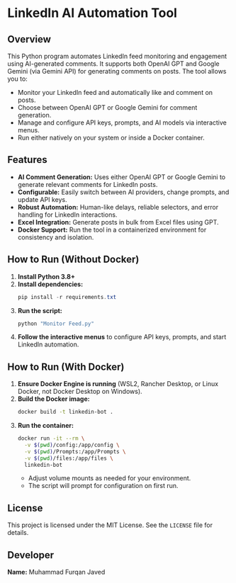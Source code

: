# LinkedIn AI Automation Tool

## Overview
This Python program automates LinkedIn feed monitoring and engagement using AI-generated comments. It supports both OpenAI GPT and Google Gemini (via Gemini API) for generating comments on posts. The tool allows you to:
- Monitor your LinkedIn feed and automatically like and comment on posts.
- Choose between OpenAI GPT or Google Gemini for comment generation.
- Manage and configure API keys, prompts, and AI models via interactive menus.
- Run either natively on your system or inside a Docker container.

## Features
- **AI Comment Generation:** Uses either OpenAI GPT or Google Gemini to generate relevant comments for LinkedIn posts.
- **Configurable:** Easily switch between AI providers, change prompts, and update API keys.
- **Robust Automation:** Human-like delays, reliable selectors, and error handling for LinkedIn interactions.
- **Excel Integration:** Generate posts in bulk from Excel files using GPT.
- **Docker Support:** Run the tool in a containerized environment for consistency and isolation.

## How to Run (Without Docker)
1. **Install Python 3.8+**
2. **Install dependencies:**
   ```powershell
   pip install -r requirements.txt
   ```
3. **Run the script:**
   ```powershell
   python "Monitor Feed.py"
   ```
4. **Follow the interactive menus** to configure API keys, prompts, and start LinkedIn automation.

## How to Run (With Docker)
1. **Ensure Docker Engine is running** (WSL2, Rancher Desktop, or Linux Docker, not Docker Desktop on Windows).
2. **Build the Docker image:**
   ```bash
   docker build -t linkedin-bot .
   ```
3. **Run the container:**
   ```bash
   docker run -it --rm \
     -v $(pwd)/config:/app/config \
     -v $(pwd)/Prompts:/app/Prompts \
     -v $(pwd)/files:/app/files \
     linkedin-bot
   ```
   - Adjust volume mounts as needed for your environment.
   - The script will prompt for configuration on first run.

## License
This project is licensed under the MIT License. See the `LICENSE` file for details.

## Developer
**Name:** Muhammad Furqan Javed

